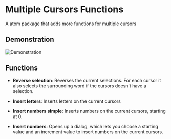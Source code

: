 # Multiple Cursors Functions
A atom package that adds more functions for multiple cursors

## Demonstration
![Demonstration](./images/demonstration.gif)

## Functions
 - **Reverse selection**: Reverses the current selections. For each cursor it also selects the surrounding word if the cursors doesn't have a selection.
 
 - **Insert letters**: Inserts letters on the current cursors
 
 - **Insert numbers simple**: Inserts numbers on the current cursors, starting at 0.
 
 - **Insert numbers**: Opens up a dialog, which lets you choose a starting value and an increment value to insert numbers on the current cursors.
